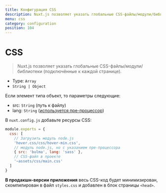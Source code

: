 ```yaml
---
title: Конфигурация CSS
description: Nuxt.js позволяет указать глобальные CSS-файлы/модули/библиотеки (подключённые к каждой странице).
menu: css
category: configuration
position: 104
---
```


# CSS

> Nuxt.js позволяет указать глобальные CSS-файлы/модули/библиотеки (подключённые к каждой странице).

- Type: `Array`
- `String | Object`

Если элемент типа объект, то параметры следующие:

- src: `String` (путь к файлу)
- lang: `String` ([используется пре-процессор](/guide/configuration#using-pre-processors))

В `nuxt.config.js` добавьте ресурсы CSS:

```js
module.exports = {
  css: [
    // Загрузить модуль node.js
    'hover.css/css/hover-min.css',
    // модуль node.js, но с указанием пре-процессора
    { src: 'bulma', lang: 'sass' },
    // CSS-файл в проекте
    '~assets/css/main.css'
  ]
}
```

<div class="Alert">

**В продакшн-версии приложения** весь CSS-код будет минимизирован, скомпилирован в файл `styles.css` и добавлен в блок страницы `<head>`.

</div>
